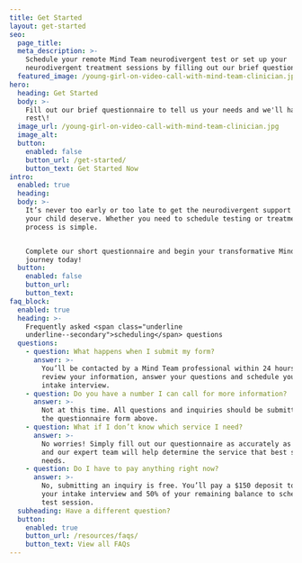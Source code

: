 ```yaml
---
title: Get Started
layout: get-started
seo:
  page_title:
  meta_description: >-
    Schedule your remote Mind Team neurodivergent test or set up your
    neurodivergent treatment sessions by filling out our brief questionnaire.
  featured_image: /young-girl-on-video-call-with-mind-team-clinician.jpg
hero:
  heading: Get Started
  body: >-
    Fill out our brief questionnaire to tell us your needs and we'll handle the
    rest\!
  image_url: /young-girl-on-video-call-with-mind-team-clinician.jpg
  image_alt:
  button:
    enabled: false
    button_url: /get-started/
    button_text: Get Started Now
intro:
  enabled: true
  heading:
  body: >-
    It’s never too early or too late to get the neurodivergent support you or
    your child deserve. Whether you need to schedule testing or treatment, the
    process is simple. 


    Complete our short questionnaire and begin your transformative Mind Team
    journey today!
  button:
    enabled: false
    button_url:
    button_text:
faq_block:
  enabled: true
  heading: >-
    Frequently asked <span class="underline
    underline--secondary">scheduling</span> questions
  questions:
    - question: What happens when I submit my form?
      answer: >-
        You’ll be contacted by a Mind Team professional within 24 hours to
        review your information, answer your questions and schedule your initial
        intake interview.
    - question: Do you have a number I can call for more information?
      answer: >-
        Not at this time. All questions and inquiries should be submitted via
        the questionnaire form above.
    - question: What if I don’t know which service I need?
      answer: >-
        No worries! Simply fill out our questionnaire as accurately as possible
        and our expert team will help determine the service that best suits your
        needs.
    - question: Do I have to pay anything right now?
      answer: >-
        No, submitting an inquiry is free. You’ll pay a $150 deposit to schedule
        your intake interview and 50% of your remaining balance to schedule your
        test session.
  subheading: Have a different question?
  button:
    enabled: true
    button_url: /resources/faqs/
    button_text: View all FAQs
---
```

